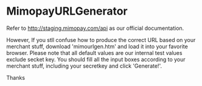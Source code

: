 MimopayURLGenerator
===================

Refer to http://staging.mimopay.com/api as our official documentation.

However, If you stll confuse how to produce the correct URL based on your merchant stuff, download 'mimourlgen.htm' and load it into your favorite browser. Please note that all default values are our internal test values exclude secket key. You should fill all the input boxes according to your merchant stuff, including your secretkey and click 'Generate!'.

Thanks

